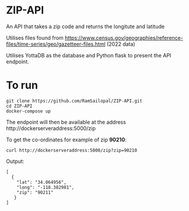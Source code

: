 # ZIP-API

An API that takes a zip  code and returns the longitute and latitude

Utilises files found from https://www.census.gov/geographies/reference-files/time-series/geo/gazetteer-files.html (2022 data)

Utilises YottaDB as the database and Python flask to present the API endpoint.

# To run

    git clone https://github.com/RamSailopal/ZIP-API.git
    cd ZIP-API
    docker-compose up
    

The endpoint will then be available at the address http://dockerserveraddress:5000/zip

To get the co-ordinates for example of zip **90210**:

    curl http://dockerserveraddress:5000/zip?zip=90210
    
    
Output:

    [
      {
        "lat": "34.064956",
        "long": "-118.382981",
        "zip": "90211"
       }
    ]
